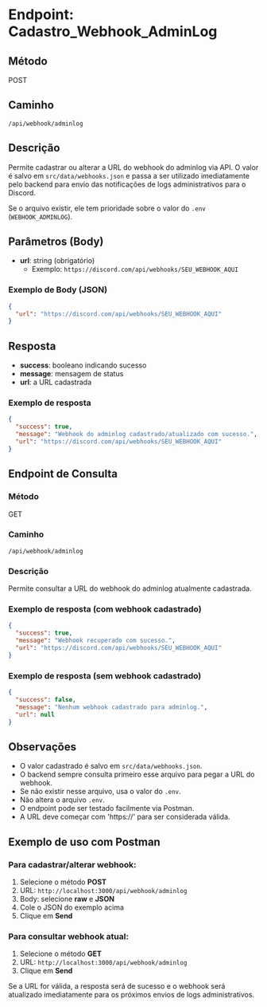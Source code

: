 # Endpoint: Cadastro_Webhook_AdminLog

## Método
POST

## Caminho
`/api/webhook/adminlog`

## Descrição
Permite cadastrar ou alterar a URL do webhook do adminlog via API. O valor é salvo em `src/data/webhooks.json` e passa a ser utilizado imediatamente pelo backend para envio das notificações de logs administrativos para o Discord.

Se o arquivo existir, ele tem prioridade sobre o valor do `.env` (`WEBHOOK_ADMINLOG`).

## Parâmetros (Body)
- **url**: string (obrigatório)
  - Exemplo: `https://discord.com/api/webhooks/SEU_WEBHOOK_AQUI`

### Exemplo de Body (JSON)
```json
{
  "url": "https://discord.com/api/webhooks/SEU_WEBHOOK_AQUI"
}
```

## Resposta
- **success**: booleano indicando sucesso
- **message**: mensagem de status
- **url**: a URL cadastrada

### Exemplo de resposta
```json
{
  "success": true,
  "message": "Webhook do adminlog cadastrado/atualizado com sucesso.",
  "url": "https://discord.com/api/webhooks/SEU_WEBHOOK_AQUI"
}
```

## Endpoint de Consulta
### Método
GET

### Caminho
`/api/webhook/adminlog`

### Descrição
Permite consultar a URL do webhook do adminlog atualmente cadastrada.

### Exemplo de resposta (com webhook cadastrado)
```json
{
  "success": true,
  "message": "Webhook recuperado com sucesso.",
  "url": "https://discord.com/api/webhooks/SEU_WEBHOOK_AQUI"
}
```

### Exemplo de resposta (sem webhook cadastrado)
```json
{
  "success": false,
  "message": "Nenhum webhook cadastrado para adminlog.",
  "url": null
}
```

## Observações
- O valor cadastrado é salvo em `src/data/webhooks.json`.
- O backend sempre consulta primeiro esse arquivo para pegar a URL do webhook.
- Se não existir nesse arquivo, usa o valor do `.env`.
- Não altera o arquivo `.env`.
- O endpoint pode ser testado facilmente via Postman.
- A URL deve começar com 'https://' para ser considerada válida.

## Exemplo de uso com Postman

### Para cadastrar/alterar webhook:
1. Selecione o método **POST**
2. URL: `http://localhost:3000/api/webhook/adminlog`
3. Body: selecione **raw** e **JSON**
4. Cole o JSON do exemplo acima
5. Clique em **Send**

### Para consultar webhook atual:
1. Selecione o método **GET**
2. URL: `http://localhost:3000/api/webhook/adminlog`
3. Clique em **Send**

Se a URL for válida, a resposta será de sucesso e o webhook será atualizado imediatamente para os próximos envios de logs administrativos. 